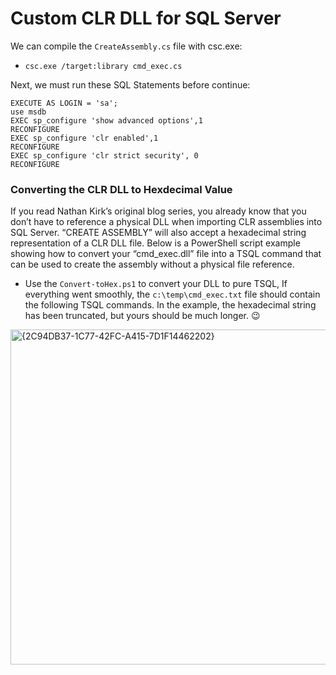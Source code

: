 # Custom CLR DLL for SQL Server

We can compile the `CreateAssembly.cs` file with csc.exe:
- `csc.exe /target:library cmd_exec.cs`

Next, we must run these SQL Statements before continue:

```
EXECUTE AS LOGIN = 'sa';
use msdb
EXEC sp_configure 'show advanced options',1
RECONFIGURE
EXEC sp_configure 'clr enabled',1
RECONFIGURE
EXEC sp_configure 'clr strict security', 0
RECONFIGURE
```

### Converting the CLR DLL to Hexdecimal Value

If you read Nathan Kirk’s original blog series, you already know that you don’t have to reference a physical DLL when importing CLR assemblies into SQL Server. “CREATE ASSEMBLY” will also accept a hexadecimal string representation of a CLR DLL file. Below is a PowerShell script example showing how to convert your “cmd_exec.dll” file into a TSQL command that can be used to create the assembly without a physical file reference.

- Use the `Convert-toHex.ps1` to convert your DLL to pure TSQL, If everything went smoothly, the `c:\temp\cmd_exec.txt` file should contain the following TSQL commands. In the example, the hexadecimal string has been truncated, but yours should be much longer. 😉

<img width="536" alt="{2C94DB37-1C77-42FC-A415-7D1F14462202}" src="https://github.com/user-attachments/assets/7f6a292d-c834-44d9-a55e-14dbfcf15669" />

